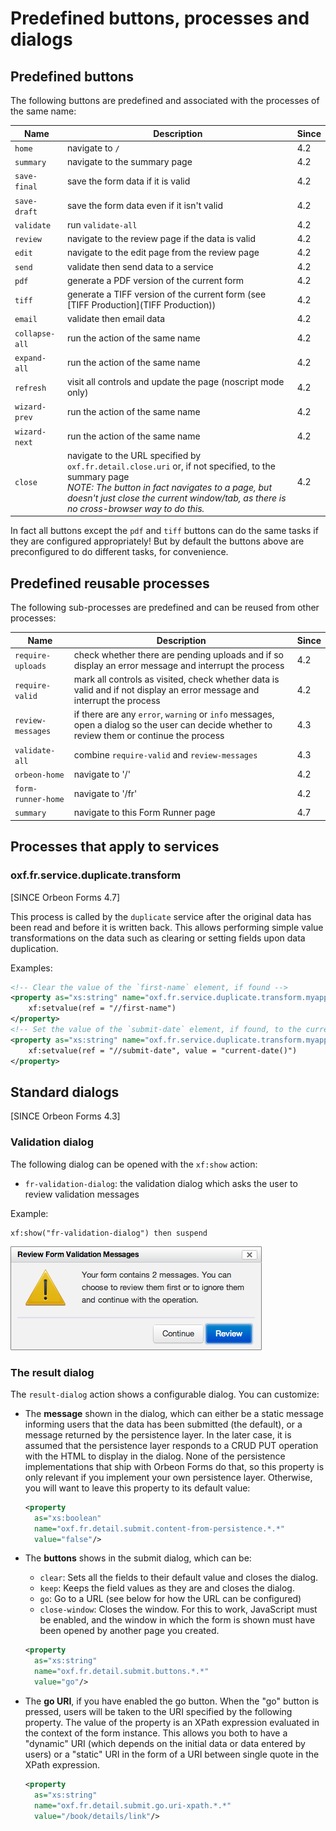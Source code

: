 # Predefined buttons, processes and dialogs

<!-- toc -->

## Predefined buttons

The following buttons are predefined and associated with the processes of the same name:

| Name | Description | Since |
| ---- | ----------- | ----- |
| `home` | navigate to `/` | 4.2 |
| `summary` | navigate to the summary page | 4.2 |
| `save-final` | save the form data if it is valid | 4.2 |
| `save-draft` | save the form data even if it isn't valid | 4.2 |
| `validate` | run `validate-all` | 4.2 |
| `review` | navigate to the review page if the data is valid | 4.2 |
| `edit` | navigate to the edit page from the review page | 4.2 |
| `send` | validate then send data to a service | 4.2 |
| `pdf` | generate a PDF version of the current form | 4.2 |
| `tiff` | generate a TIFF version of the current form (see [TIFF Production](TIFF Production)) | 4.2 |
| `email` | validate then email data | 4.2 |
| `collapse-all` | run the action of the same name | 4.2 |
| `expand-all` | run the action of the same name | 4.2 |
| `refresh` | visit all controls and update the page (noscript mode only) | 4.2 |
| `wizard-prev` | run the action of the same name | 4.2 |
| `wizard-next` | run the action of the same name | 4.2 |
| `close` | navigate to the URL specified by `oxf.fr.detail.close.uri` or, if not specified, to the summary page<br>*NOTE: The button in fact navigates to a page, but doesn't just close the current window/tab, as there is no cross-browser way to do this.* | 4.2 |

In fact all buttons except the `pdf` and `tiff` buttons can do the same tasks if they are configured appropriately! But
by default the buttons above are preconfigured to do different tasks, for convenience.

## Predefined reusable processes

The following sub-processes are predefined and can be reused from other processes:

| Name | Description | Since |
| ---- | ----------- | ----- |
| `require-uploads` | check whether there are pending uploads and if so display an error message and interrupt the process | 4.2 |
| `require-valid` | mark all controls as visited, check whether data is valid and if not display an error message and interrupt the process | 4.2 |
| `review-messages` | if there are any `error`, `warning` or `info` messages, open a dialog so the user can decide whether to review them or continue the process | 4.3 |
| `validate-all` | combine `require-valid` and `review-messages` | 4.3 |
| `orbeon-home` | navigate to '/' | 4.2 |
| `form-runner-home` | navigate to '/fr' | 4.2 |
| `summary` | navigate to this Form Runner page | 4.7 |

## Processes that apply to services

### oxf.fr.service.duplicate.transform

[SINCE Orbeon Forms 4.7]

This process is called by the `duplicate` service after the original data has been read and before it is written back. This allows performing simple value transformations on the data such as clearing or setting fields upon data duplication.

Examples:

```xml
<!-- Clear the value of the `first-name` element, if found -->
<property as="xs:string" name="oxf.fr.service.duplicate.transform.myapp.myform">
    xf:setvalue(ref = "//first-name")
</property>
<!-- Set the value of the `submit-date` element, if found, to the current date -->
<property as="xs:string" name="oxf.fr.service.duplicate.transform.myapp.myform">
    xf:setvalue(ref = "//submit-date", value = "current-date()")
</property>
```

## Standard dialogs

[SINCE Orbeon Forms 4.3]

### Validation dialog

The following dialog can be opened with the `xf:show` action:

- `fr-validation-dialog`: the validation dialog which asks the user to review validation messages

Example:

    xf:show("fr-validation-dialog") then suspend

![The validation dialog](../review-messages.png)

### The result dialog

The `result-dialog` action shows a configurable dialog. You can customize:

- The **message** shown in the dialog, which can either be a static message informing users that the data has been submitted (the default), or a message returned by the persistence layer. In the later case, it is assumed that the persistence layer responds to a CRUD PUT operation with the HTML to display in the dialog. None of the persistence implementations that ship with Orbeon Forms do that, so this property is only relevant if you implement your own persistence layer. Otherwise, you will want to leave this property to its default value:

    ```xml
    <property
      as="xs:boolean"
      name="oxf.fr.detail.submit.content-from-persistence.*.*"
      value="false"/>
    ```
- The **buttons** shows in the submit dialog, which can be:
    - `clear`: Sets all the fields to their default value and closes the dialog.
    - `keep`: Keeps the field values as they are and closes the dialog.
    - `go`: Go to a URL (see below for how the URL can be configured)
    - `close-window`: Closes the window. For this to work, JavaScript must be enabled, and the window in which the form is shown must have been opened by another page you created.

    ```xml
    <property
      as="xs:string"
      name="oxf.fr.detail.submit.buttons.*.*"
      value="go"/>
    ```
- The **go URI**, if you have enabled the go button. When the "go" button is pressed, users will be taken to the URI specified by the following property. The value of the property is an XPath expression evaluated in the context of the form instance. This allows you both to have a "dynamic" URI (which depends on the initial data or data entered by users) or a "static" URI in the form of a URI between single quote in the XPath expression.

    ```xml
    <property
      as="xs:string"
      name="oxf.fr.detail.submit.go.uri-xpath.*.*"
      value="/book/details/link"/>
    ```

